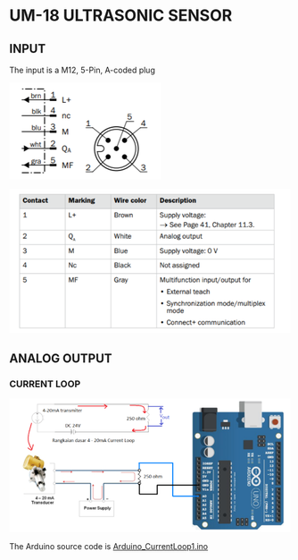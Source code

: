 # UM-18 ULTRASONIC SENSOR

## INPUT 
The input is a M12, 5-Pin, A-coded plug

![](https://github.com/meghang-101/Meghang-IC-Internship-Submissions/blob/UM18_Sensor/input1.PNG)

![](https://github.com/meghang-101/Meghang-IC-Internship-Submissions/blob/UM18_Sensor/input2.PNG)

## ANALOG OUTPUT
### CURRENT LOOP
![](https://github.com/meghang-101/Meghang-IC-Internship-Submissions/blob/UM18_Sensor/outputArduino1.PNG)

The Arduino source code is [Arduino_CurrentLoop1.ino](https://github.com/meghang-101/Meghang-IC-Internship-Submissions/blob/UM18_Sensor/Arduino_CurrentLoop1.ino)
